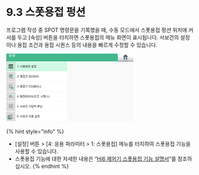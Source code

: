 ﻿# 9.3 스폿용접 펑션

프로그램 작성 중 SPOT 명령문을 기록했을 때, 수동 모드에서 스폿용접 펑션 위치에 커서를 두고 \[속성\] 버튼을 터치하면 스폿용접의 메뉴 화면이 표시됩니다. 서보건의 설정이나 용접 조건과 용접 시퀀스 등의 내용을 빠르게 수정할 수 있습니다.

![그림 77 스폿용접 펑션](../_assets/tp630/app-spot-menu.png)

{% hint style="info" %}
* \[설정\] 버튼 &gt; \[4: 응용 파라미터 &gt; 1: 스폿용접\] 메뉴를 터치하여 스폿용접 기능을 사용할 수 있습니다.
* 스폿용접 기능에 대한 자세한 내용은 “[Hi6 제어기 스폿용접 기능 설명서](https://hrbook-hrc.web.app/#/view/doc-spot-weld/korean/README)”를 참조하십시오.
{% endhint %}

